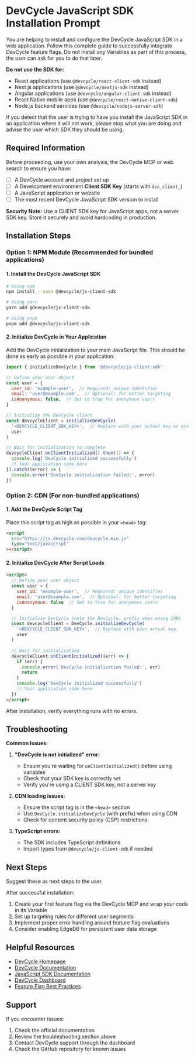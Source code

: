 # DevCycle JavaScript SDK Installation Prompt

You are helping to install and configure the DevCycle JavaScript SDK in a web application. Follow this complete guide to successfully integrate DevCycle feature flags. Do not install any Variables as part of this process, the user can ask for you to do that later.

**Do not use the SDK for:**

- React applications (use `@devcycle/react-client-sdk` instead)
- Next.js applications (use `@devcycle/nextjs-sdk` instead)
- Angular applications (use `@devcycle/angular-client-sdk` instead)
- React Native mobile apps (use `@devcycle/react-native-client-sdk`)
- Node.js backend services (use `@devcycle/nodejs-server-sdk`)

If you detect that the user is trying to have you install the JavaScript SDK in an application where it will not work, please stop what you are doing and advise the user which SDK they should be using.

## Required Information

Before proceeding, use your own analysis, the DevCycle MCP or web search to ensure you have:

- [ ] A DevCycle account and project set up
- [ ] A Development environment **Client SDK Key** (starts with `dvc_client_`)
- [ ] A JavaScript application or website
- [ ] The most recent DevCycle JavaScript SDK version to install

**Security Note:** Use a CLIENT SDK key for JavaScript apps, not a server SDK key. Store it securely and avoid hardcoding in production.

## Installation Steps

### Option 1: NPM Module (Recommended for bundled applications)

#### 1. Install the DevCycle JavaScript SDK

```bash
# Using npm
npm install --save @devcycle/js-client-sdk

# Using yarn
yarn add @devcycle/js-client-sdk

# Using pnpm
pnpm add @devcycle/js-client-sdk
```

#### 2. Initialize DevCycle in Your Application

Add the DevCycle initialization to your main JavaScript file. This should be done as early as possible in your application:

```javascript
import { initializeDevCycle } from '@devcycle/js-client-sdk'

// Define your user object
const user = {
  user_id: 'example-user',  // Required: unique identifier
  email: 'user@example.com',  // Optional: for better targeting
  isAnonymous: false,  // Set to true for anonymous users
}

// Initialize the DevCycle client
const devcycleClient = initializeDevCycle(
  '<DEVCYCLE_CLIENT_SDK_KEY>',  // Replace with your actual key or env variable
  user
)

// Wait for initialization to complete
devcycleClient.onClientInitialized().then(() => {
  console.log('DevCycle initialized successfully')
  // Your application code here
}).catch((error) => {
  console.error('DevCycle initialization failed:', error)
})
```

### Option 2: CDN (For non-bundled applications)

#### 1. Add the DevCycle Script Tag

Place this script tag as high as possible in your `<head>` tag:

```html
<script
  src="https://js.devcycle.com/devcycle.min.js"
  type="text/javascript"
></script>
```

#### 2. Initialize DevCycle After Script Loads

```html
<script>
  // Define your user object
  const user = {
    user_id: 'example-user',  // Required: unique identifier
    email: 'user@example.com',  // Optional: for better targeting
    isAnonymous: false  // Set to true for anonymous users
  }

  // Initialize DevCycle (note the DevCycle. prefix when using CDN)
  const devcycleClient = DevCycle.initializeDevCycle(
    '<DEVCYCLE_CLIENT_SDK_KEY>',  // Replace with your actual key
    user
  )

  // Wait for initialization
  devcycleClient.onClientInitialized((err) => {
    if (err) {
      console.error('DevCycle initialization failed:', err)
      return
    }
    console.log('DevCycle initialized successfully')
    // Your application code here
  })
</script>
```

After installation, verify everything runs with no errors.

## Troubleshooting

**Common Issues:**

1. **"DevCycle is not initialized" error:**
   - Ensure you're waiting for `onClientInitialized()` before using variables
   - Check that your SDK key is correctly set
   - Verify you're using a CLIENT SDK key, not a server key

2. **CDN loading issues:**
   - Ensure the script tag is in the `<head>` section
   - Use `DevCycle.initializeDevCycle` (with prefix) when using CDN
   - Check for content security policy (CSP) restrictions

3. **TypeScript errors:**
   - The SDK includes TypeScript definitions
   - Import types from `@devcycle/js-client-sdk` if needed

## Next Steps

Suggest these as next steps to the user.

After successful installation:

1. Create your first feature flag via the DevCycle MCP and wrap your code in its Variable
2. Set up targeting rules for different user segments
3. Implement proper error handling around feature flag evaluations
4. Consider enabling EdgeDB for persistent user data storage

## Helpful Resources

- [DevCycle Homepage](https://www.devcycle.com/)
- [DevCycle Documentation](https://docs.devcycle.com/)
- [JavaScript SDK Documentation](https://docs.devcycle.com/sdk/client-side-sdks/javascript/)
- [DevCycle Dashboard](https://app.devcycle.com/)
- [Feature Flag Best Practices](https://docs.devcycle.com/best-practices/)

## Support

If you encounter issues:

1. Check the official documentation
2. Review the troubleshooting section above
3. Contact DevCycle support through the dashboard
4. Check the GitHub repository for known issues
